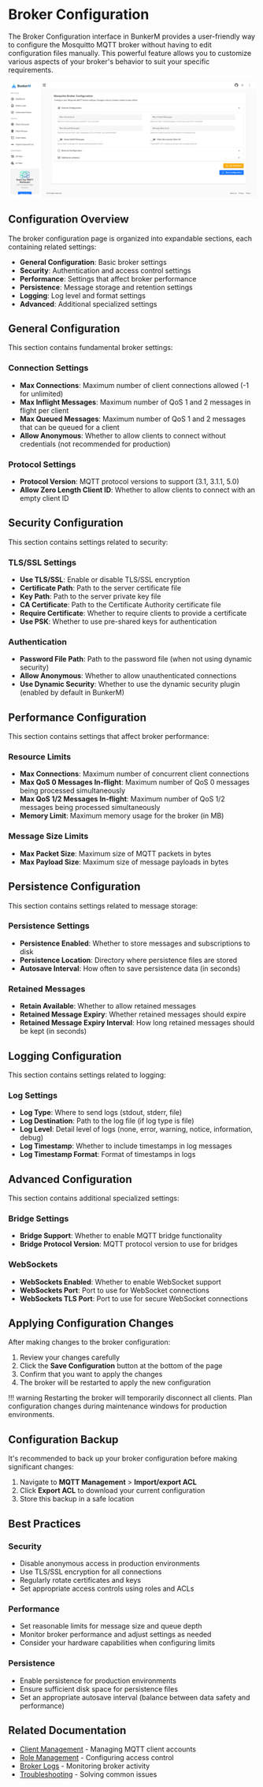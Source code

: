 # Broker Configuration

The Broker Configuration interface in BunkerM provides a user-friendly way to configure the Mosquitto MQTT broker without having to edit configuration files manually. This powerful feature allows you to customize various aspects of your broker's behavior to suit your specific requirements.

![Broker Configuration](../assets/images/broker-configuration.png)

## Configuration Overview

The broker configuration page is organized into expandable sections, each containing related settings:

- **General Configuration**: Basic broker settings
- **Security**: Authentication and access control settings
- **Performance**: Settings that affect broker performance
- **Persistence**: Message storage and retention settings
- **Logging**: Log level and format settings
- **Advanced**: Additional specialized settings

## General Configuration

This section contains fundamental broker settings:

### Connection Settings

- **Max Connections**: Maximum number of client connections allowed (-1 for unlimited)
- **Max Inflight Messages**: Maximum number of QoS 1 and 2 messages in flight per client
- **Max Queued Messages**: Maximum number of QoS 1 and 2 messages that can be queued for a client
- **Allow Anonymous**: Whether to allow clients to connect without credentials (not recommended for production)

### Protocol Settings

- **Protocol Version**: MQTT protocol versions to support (3.1, 3.1.1, 5.0)
- **Allow Zero Length Client ID**: Whether to allow clients to connect with an empty client ID

## Security Configuration

This section contains settings related to security:

### TLS/SSL Settings

- **Use TLS/SSL**: Enable or disable TLS/SSL encryption
- **Certificate Path**: Path to the server certificate file
- **Key Path**: Path to the server private key file
- **CA Certificate**: Path to the Certificate Authority certificate file
- **Require Certificate**: Whether to require clients to provide a certificate
- **Use PSK**: Whether to use pre-shared keys for authentication

### Authentication

- **Password File Path**: Path to the password file (when not using dynamic security)
- **Allow Anonymous**: Whether to allow unauthenticated connections
- **Use Dynamic Security**: Whether to use the dynamic security plugin (enabled by default in BunkerM)

## Performance Configuration

This section contains settings that affect broker performance:

### Resource Limits

- **Max Connections**: Maximum number of concurrent client connections
- **Max QoS 0 Messages In-flight**: Maximum number of QoS 0 messages being processed simultaneously
- **Max QoS 1/2 Messages In-flight**: Maximum number of QoS 1/2 messages being processed simultaneously
- **Memory Limit**: Maximum memory usage for the broker (in MB)

### Message Size Limits

- **Max Packet Size**: Maximum size of MQTT packets in bytes
- **Max Payload Size**: Maximum size of message payloads in bytes

## Persistence Configuration

This section contains settings related to message storage:

### Persistence Settings

- **Persistence Enabled**: Whether to store messages and subscriptions to disk
- **Persistence Location**: Directory where persistence files are stored
- **Autosave Interval**: How often to save persistence data (in seconds)

### Retained Messages

- **Retain Available**: Whether to allow retained messages
- **Retained Message Expiry**: Whether retained messages should expire
- **Retained Message Expiry Interval**: How long retained messages should be kept (in seconds)

## Logging Configuration

This section contains settings related to logging:

### Log Settings

- **Log Type**: Where to send logs (stdout, stderr, file)
- **Log Destination**: Path to the log file (if log type is file)
- **Log Level**: Detail level of logs (none, error, warning, notice, information, debug)
- **Log Timestamp**: Whether to include timestamps in log messages
- **Log Timestamp Format**: Format of timestamps in logs

## Advanced Configuration

This section contains additional specialized settings:

### Bridge Settings

- **Bridge Support**: Whether to enable MQTT bridge functionality
- **Bridge Protocol Version**: MQTT protocol version to use for bridges

### WebSockets

- **WebSockets Enabled**: Whether to enable WebSocket support
- **WebSockets Port**: Port to use for WebSocket connections
- **WebSockets TLS Port**: Port to use for secure WebSocket connections

## Applying Configuration Changes

After making changes to the broker configuration:

1. Review your changes carefully
2. Click the **Save Configuration** button at the bottom of the page
3. Confirm that you want to apply the changes
4. The broker will be restarted to apply the new configuration

!!! warning
    Restarting the broker will temporarily disconnect all clients. Plan configuration changes during maintenance windows for production environments.

## Configuration Backup

It's recommended to back up your broker configuration before making significant changes:

1. Navigate to **MQTT Management** > **Import/export ACL**
2. Click **Export ACL** to download your current configuration
3. Store this backup in a safe location

## Best Practices

### Security

- Disable anonymous access in production environments
- Use TLS/SSL encryption for all connections
- Regularly rotate certificates and keys
- Set appropriate access controls using roles and ACLs

### Performance

- Set reasonable limits for message size and queue depth
- Monitor broker performance and adjust settings as needed
- Consider your hardware capabilities when configuring limits

### Persistence

- Enable persistence for production environments
- Ensure sufficient disk space for persistence files
- Set an appropriate autosave interval (balance between data safety and performance)

## Related Documentation

- [Client Management](client-management.md) - Managing MQTT client accounts
- [Role Management](role-management.md) - Configuring access control
- [Broker Logs](../monitoring/broker-logs.md) - Monitoring broker activity
- [Troubleshooting](../troubleshooting.md) - Solving common issues 